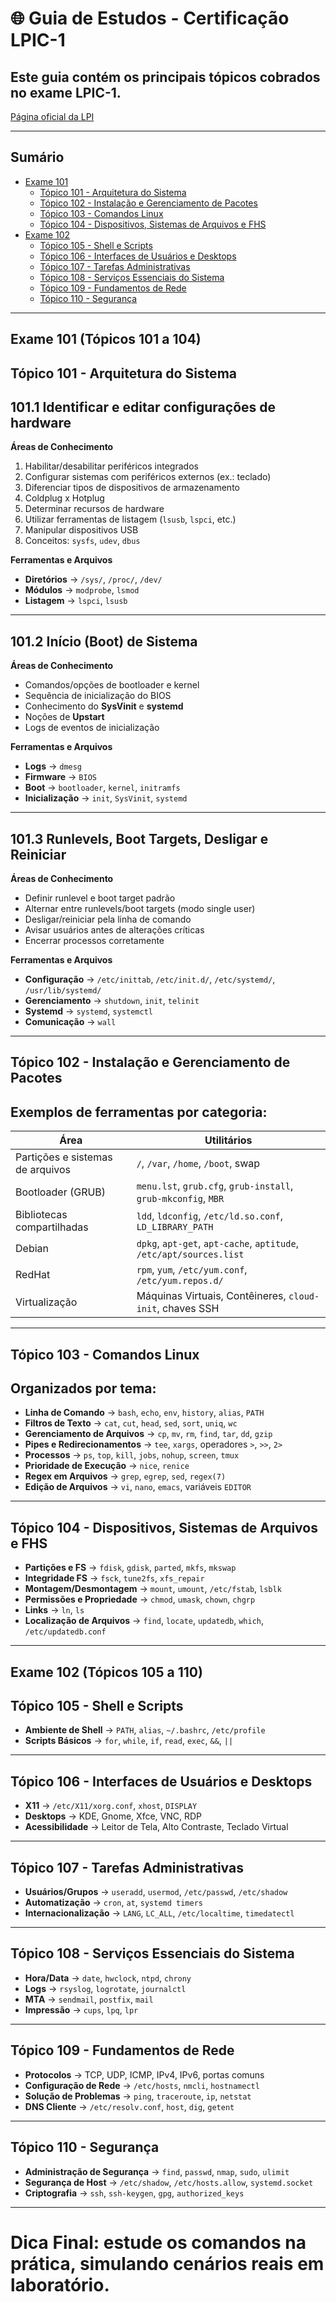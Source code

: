 # 🌐 Guia de Estudos - Certificação LPIC-1

## Este guia contém os principais tópicos cobrados no exame **LPIC-1**.

[Página oficial da LPI](https://www.lpi.org/pt-br/our-certifications/lpic-1-overview/)

---

## Sumário

- [Exame 101](#exame-101-topicos-101-a-104)
  - [Tópico 101 - Arquitetura do Sistema](#topico-101-arquitetura-do-sistema)
  - [Tópico 102 - Instalação e Gerenciamento de Pacotes](#topico-102-instalacao-e-gerenciamento-de-pacotes)
  - [Tópico 103 - Comandos Linux](#topico-103-comandos-linux)
  - [Tópico 104 - Dispositivos, Sistemas de Arquivos e FHS](#topico-104-dispositivos-sistemas-de-arquivos-e-fhs)
- [Exame 102](#exame-102-topicos-105-a-110)
  - [Tópico 105 - Shell e Scripts](#topico-105-shell-e-scripts)
  - [Tópico 106 - Interfaces de Usuários e Desktops](#topico-106-interfaces-de-usuarios-e-desktops)
  - [Tópico 107 - Tarefas Administrativas](#topico-107-tarefas-administrativas)
  - [Tópico 108 - Serviços Essenciais do Sistema](#topico-108-servicos-essenciais-do-sistema)
  - [Tópico 109 - Fundamentos de Rede](#topico-109-fundamentos-de-rede)
  - [Tópico 110 - Segurança](#topico-110-seguranca)

---

## Exame 101 (Tópicos 101 a 104)

## Tópico 101 - Arquitetura do Sistema

## 101.1 Identificar e editar configurações de hardware

**Áreas de Conhecimento**

1. Habilitar/desabilitar periféricos integrados  
2. Configurar sistemas com periféricos externos (ex.: teclado)  
3. Diferenciar tipos de dispositivos de armazenamento  
4. Coldplug x Hotplug  
5. Determinar recursos de hardware  
6. Utilizar ferramentas de listagem (`lsusb`, `lspci`, etc.)  
7. Manipular dispositivos USB  
8. Conceitos: `sysfs`, `udev`, `dbus`  

**Ferramentas e Arquivos**  

- **Diretórios** → `/sys/`, `/proc/`, `/dev/`  
- **Módulos** → `modprobe`, `lsmod`  
- **Listagem** → `lspci`, `lsusb`  


---

## 101.2 Início (Boot) de Sistema

**Áreas de Conhecimento**

- Comandos/opções de bootloader e kernel  
- Sequência de inicialização do BIOS  
- Conhecimento do **SysVinit** e **systemd**  
- Noções de **Upstart**  
- Logs de eventos de inicialização  

**Ferramentas e Arquivos**  

- **Logs** → `dmesg`  
- **Firmware** → `BIOS`  
- **Boot** → `bootloader`, `kernel`, `initramfs`  
- **Inicialização** → `init`, `SysVinit`, `systemd`  


---

## 101.3 Runlevels, Boot Targets, Desligar e Reiniciar

**Áreas de Conhecimento**

- Definir runlevel e boot target padrão  
- Alternar entre runlevels/boot targets (modo single user)  
- Desligar/reiniciar pela linha de comando  
- Avisar usuários antes de alterações críticas  
- Encerrar processos corretamente  

**Ferramentas e Arquivos**  

- **Configuração** → `/etc/inittab`, `/etc/init.d/`, `/etc/systemd/`, `/usr/lib/systemd/`  
- **Gerenciamento** → `shutdown`, `init`, `telinit`  
- **Systemd** → `systemd`, `systemctl`  
- **Comunicação** → `wall`  


---

## Tópico 102 - Instalação e Gerenciamento de Pacotes

## Exemplos de ferramentas por categoria:

| Área | Utilitários |
|------|-------------|
| Partições e sistemas de arquivos | `/`, `/var`, `/home`, `/boot`, swap |
| Bootloader (GRUB) | `menu.lst`, `grub.cfg`, `grub-install`, `grub-mkconfig`, `MBR` |
| Bibliotecas compartilhadas | `ldd`, `ldconfig`, `/etc/ld.so.conf`, `LD_LIBRARY_PATH` |
| Debian | `dpkg`, `apt-get`, `apt-cache`, `aptitude`, `/etc/apt/sources.list` |
| RedHat | `rpm`, `yum`, `/etc/yum.conf`, `/etc/yum.repos.d/` |
| Virtualização | Máquinas Virtuais, Contêineres, `cloud-init`, chaves SSH |

---

## Tópico 103 - Comandos Linux

## Organizados por tema:

- **Linha de Comando** → `bash`, `echo`, `env`, `history`, `alias`, `PATH`  
- **Filtros de Texto** → `cat`, `cut`, `head`, `sed`, `sort`, `uniq`, `wc`  
- **Gerenciamento de Arquivos** → `cp`, `mv`, `rm`, `find`, `tar`, `dd`, `gzip`  
- **Pipes e Redirecionamentos** → `tee`, `xargs`, operadores `>`, `>>`, `2>`  
- **Processos** → `ps`, `top`, `kill`, `jobs`, `nohup`, `screen`, `tmux`  
- **Prioridade de Execução** → `nice`, `renice`  
- **Regex em Arquivos** → `grep`, `egrep`, `sed`, `regex(7)`  
- **Edição de Arquivos** → `vi`, `nano`, `emacs`, variáveis `EDITOR`  

---

## Tópico 104 - Dispositivos, Sistemas de Arquivos e FHS

- **Partições e FS** → `fdisk`, `gdisk`, `parted`, `mkfs`, `mkswap`  
- **Integridade FS** → `fsck`, `tune2fs`, `xfs_repair`  
- **Montagem/Desmontagem** → `mount`, `umount`, `/etc/fstab`, `lsblk`  
- **Permissões e Propriedade** → `chmod`, `umask`, `chown`, `chgrp`  
- **Links** → `ln`, `ls`  
- **Localização de Arquivos** → `find`, `locate`, `updatedb`, `which`, `/etc/updatedb.conf`  

---

## Exame 102 (Tópicos 105 a 110)

## Tópico 105 - Shell e Scripts

- **Ambiente de Shell** → `PATH`, `alias`, `~/.bashrc`, `/etc/profile`  
- **Scripts Básicos** → `for`, `while`, `if`, `read`, `exec`, `&&`, `||`  

---

## Tópico 106 - Interfaces de Usuários e Desktops

- **X11** → `/etc/X11/xorg.conf`, `xhost`, `DISPLAY`  
- **Desktops** → KDE, Gnome, Xfce, VNC, RDP  
- **Acessibilidade** → Leitor de Tela, Alto Contraste, Teclado Virtual  

---

## Tópico 107 - Tarefas Administrativas

- **Usuários/Grupos** → `useradd`, `usermod`, `/etc/passwd`, `/etc/shadow`  
- **Automatização** → `cron`, `at`, `systemd timers`  
- **Internacionalização** → `LANG`, `LC_ALL`, `/etc/localtime`, `timedatectl`  

---

## Tópico 108 - Serviços Essenciais do Sistema

- **Hora/Data** → `date`, `hwclock`, `ntpd`, `chrony`  
- **Logs** → `rsyslog`, `logrotate`, `journalctl`  
- **MTA** → `sendmail`, `postfix`, `mail`  
- **Impressão** → `cups`, `lpq`, `lpr`  

---

## Tópico 109 - Fundamentos de Rede

- **Protocolos** → TCP, UDP, ICMP, IPv4, IPv6, portas comuns  
- **Configuração de Rede** → `/etc/hosts`, `nmcli`, `hostnamectl`  
- **Solução de Problemas** → `ping`, `traceroute`, `ip`, `netstat`  
- **DNS Cliente** → `/etc/resolv.conf`, `host`, `dig`, `getent`  

---

## Tópico 110 - Segurança

- **Administração de Segurança** → `find`, `passwd`, `nmap`, `sudo`, `ulimit`  
- **Segurança de Host** → `/etc/shadow`, `/etc/hosts.allow`, `systemd.socket`  
- **Criptografia** → `ssh`, `ssh-keygen`, `gpg`, `authorized_keys`  

---

#  **Dica Final**: estude os comandos na prática, simulando cenários reais em laboratório.

